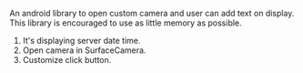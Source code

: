 An android library to open custom camera and user can add text on display. This library is encouraged to use as little 
memory as possible.

1. It's displaying server date time. 
2. Open camera in SurfaceCamera.
3. Customize click button.
